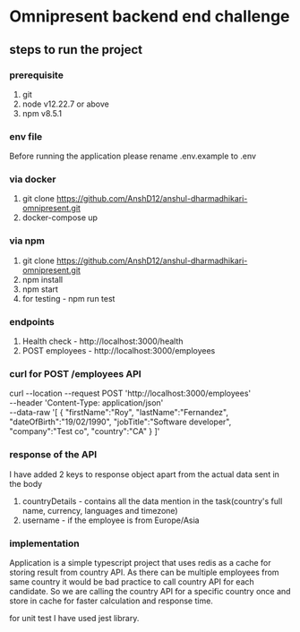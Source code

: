 # Omnipresent backend end challenge

## steps to run the project

### prerequisite

1. git
2. node v12.22.7 or above
3. npm v8.5.1

### env file

Before running the application please rename .env.example to .env

### via docker

1. git clone https://github.com/AnshD12/anshul-dharmadhikari-omnipresent.git
2. docker-compose up

### via npm

1. git clone https://github.com/AnshD12/anshul-dharmadhikari-omnipresent.git
2. npm install
3. npm start
4. for testing - npm run test

### endpoints

1. Health check - http://localhost:3000/health
2. POST employees - http://localhost:3000/employees

### curl for POST /employees API

curl --location --request POST 'http://localhost:3000/employees' \
--header 'Content-Type: application/json' \
--data-raw '[
{
"firstName":"Roy",
"lastName":"Fernandez",
"dateOfBirth":"19/02/1990",
"jobTitle":"Software developer",
"company":"Test co",
"country":"CA"
}
]'

### response of the API

I have added 2 keys to response object apart from the actual data sent in the body

1. countryDetails - contains all the data mention in the task(country's full name, currency, languages and timezone)
2. username - if the employee is from Europe/Asia

### implementation

Application is a simple typescript project that uses redis as a cache for storing result from country API.
As there can be multiple employees from same country it would be bad practice to call country API for each candidate.
So we are calling the country API for a specific country once and store in cache for faster calculation and response time.

for unit test I have used jest library.
